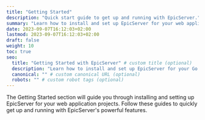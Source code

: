 ```yaml
---
title: "Getting Started"
description: "Quick start guide to get up and running with EpicServer."
summary: "Learn how to install and set up EpicServer for your web application."
date: 2023-09-07T16:12:03+02:00
lastmod: 2023-09-07T16:12:03+02:00
draft: false
weight: 10
toc: true
seo:
  title: "Getting Started with EpicServer" # custom title (optional)
  description: "Learn how to install and set up EpicServer for your Go web applications." # custom description (recommended)
  canonical: "" # custom canonical URL (optional)
  robots: "" # custom robot tags (optional)
---
```


The Getting Started section will guide you through installing and setting up EpicServer for your web application projects. Follow these guides to quickly get up and running with EpicServer's powerful features. 